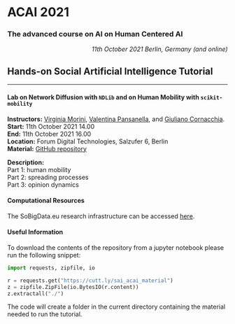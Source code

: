 # ACAI 2021
### The advanced course on AI on Human Centered AI

<div style="text-align: right;"><i>11th October 2021 Berlin, Germany (and online)</i></div>

## Hands-on Social Artificial Intelligence Tutorial
___
#### Lab on Network Diffusion with ``NDLib`` and on Human Mobility with ``scikit-mobility``


**Instructors:** [Virginia Morini](https://kdd.isti.cnr.it/people/morini-virginia), [Valentina Pansanella](https://kdd.isti.cnr.it/people/pansanella-valentina), and [Giuliano Cornacchia](https://kdd.isti.cnr.it/people/cornacchia-giuliano).<br>
**Start:** 11th October 2021 14.00 <br>
**End:** 11th October 2021 16.00 <br>
**Location:** Forum Digital Technologies, Salzufer 6, Berlin <br>
**Material:** [GitHub repository](https://github.com/GiulianoCornacchia/ACAI_SAI_Tutorial)

**Description:**<br>
Part 1: human mobility <br>
Part 2: spreading processes <br>
Part 3: opinion dynamics <br>

#### Computational Resources
The SoBigData.eu research infrastructure can be accessed [here](https://sobigdata.d4science.org/).

#### Useful Information
To download the contents of the repository from a jupyter notebook please run the following snippet:

```python
import requests, zipfile, io

r = requests.get("https://cutt.ly/sai_acai_material")
z = zipfile.ZipFile(io.BytesIO(r.content))
z.extractall("./")
```
The code will create a folder in the current directory containing the material needed to run the tutorial.
